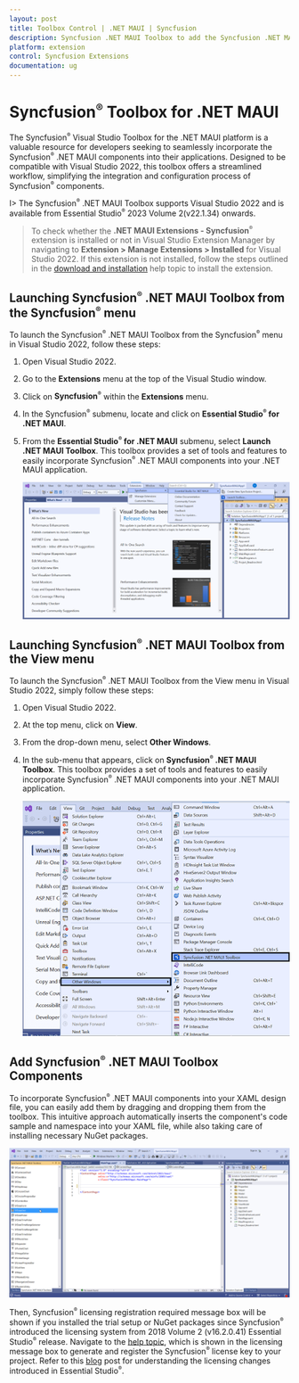 ```yaml
---
layout: post
title: Toolbox Control | .NET MAUI | Syncfusion
description: Syncfusion .NET MAUI Toolbox to add the Syncfusion .NET MAUI (.NET MAUI.Forms) controls in your project without coding in the Visual Studio designer.
platform: extension
control: Syncfusion Extensions
documentation: ug
---
```


# Syncfusion<sup style="font-size:70%">&reg;</sup> Toolbox for .NET MAUI 

The Syncfusion<sup style="font-size:70%">&reg;</sup> Visual Studio Toolbox for the .NET MAUI platform is a valuable resource for developers seeking to seamlessly incorporate the Syncfusion<sup style="font-size:70%">&reg;</sup> .NET MAUI components into their applications. Designed to be compatible with Visual Studio 2022, this toolbox offers a streamlined workflow, simplifying the integration and configuration process of Syncfusion<sup style="font-size:70%">&reg;</sup> components.

I> The Syncfusion<sup style="font-size:70%">&reg;</sup> .NET MAUI Toolbox supports Visual Studio 2022 and is available from Essential Studio<sup style="font-size:70%">&reg;</sup> 2023 Volume 2(v22.1.34) onwards.

> To check whether the **.NET MAUI Extensions - Syncfusion<sup style="font-size:70%">&reg;</sup>** extension is installed or not in Visual Studio Extension Manager by navigating to **Extension > Manage Extensions > Installed** for Visual Studio 2022. If this extension is not installed, follow the steps outlined in the [download and installation](download-and-installation) help topic to install the extension.

## Launching Syncfusion<sup style="font-size:70%">&reg;</sup> .NET MAUI Toolbox from the Syncfusion<sup style="font-size:70%">&reg;</sup> menu

To launch the Syncfusion<sup style="font-size:70%">&reg;</sup> .NET MAUI Toolbox from the Syncfusion<sup style="font-size:70%">&reg;</sup> menu in Visual Studio 2022, follow these steps: 
1. Open Visual Studio 2022. 
2. Go to the **Extensions** menu at the top of the Visual Studio window. 
3. Click on **Syncfusion<sup style="font-size:70%">&reg;</sup>** within the **Extensions** menu. 
4. In the Syncfusion<sup style="font-size:70%">&reg;</sup> submenu, locate and click on **Essential Studio<sup style="font-size:70%">&reg;</sup> for .NET MAUI**. 
5. From the **Essential Studio<sup style="font-size:70%">&reg;</sup> for .NET MAUI** submenu, select **Launch .NET MAUI Toolbox**.
This toolbox provides a set of tools and features to easily incorporate Syncfusion<sup style="font-size:70%">&reg;</sup> .NET MAUI components into your .NET MAUI application.

   ![Syncfusion .NET MAUI Custom Toolbox via Syncfusion menu](images/ToolboxSyncfusionMenu.png)

## Launching Syncfusion<sup style="font-size:70%">&reg;</sup> .NET MAUI Toolbox from the View menu

To launch the Syncfusion<sup style="font-size:70%">&reg;</sup> .NET MAUI Toolbox from the View menu in Visual Studio 2022, simply follow these steps:
1. Open Visual Studio 2022.
2. At the top menu, click on **View**.
3. From the drop-down menu, select **Other Windows**.
4. In the sub-menu that appears, click on **Syncfusion<sup style="font-size:70%">&reg;</sup> .NET MAUI Toolbox**.
This toolbox provides a set of tools and features to easily incorporate Syncfusion<sup style="font-size:70%">&reg;</sup> .NET MAUI components into your .NET MAUI application.

   ![Syncfusion .NET MAUI Custom Toolbox view menu](images/ToolboxViewMenu.png)

## Add Syncfusion<sup style="font-size:70%">&reg;</sup> .NET MAUI Toolbox Components
   
To incorporate Syncfusion<sup style="font-size:70%">&reg;</sup> .NET MAUI components into your XAML design file, you can easily add them by dragging and dropping them from the toolbox. This intuitive approach automatically inserts the component's code sample and namespace into your XAML file, while also taking care of installing necessary NuGet packages.

   ![Syncfusion .NET MAUI Toolbox Wizard](images/ToolboxComponents.gif)

Then, Syncfusion<sup style="font-size:70%">&reg;</sup> licensing registration required message box will be shown if you installed the trial setup or NuGet packages since Syncfusion<sup style="font-size:70%">&reg;</sup> introduced the licensing system from 2018 Volume 2 (v16.2.0.41) Essential Studio<sup style="font-size:70%">&reg;</sup> release. Navigate to the [help topic](https://help.syncfusion.com/common/essential-studio/licensing/license-key#how-to-generate-syncfusion-license-key), which is shown in the licensing message box to generate and register the Syncfusion<sup style="font-size:70%">&reg;</sup> license key to your project. Refer to this [blog](https://blog.syncfusion.com/post/Whats-New-in-2018-Volume-2-Licensing-Changes-in-the-1620x-Version-of-Essential-Studio.aspx) post for understanding the licensing changes introduced in Essential Studio<sup style="font-size:70%">&reg;</sup>.